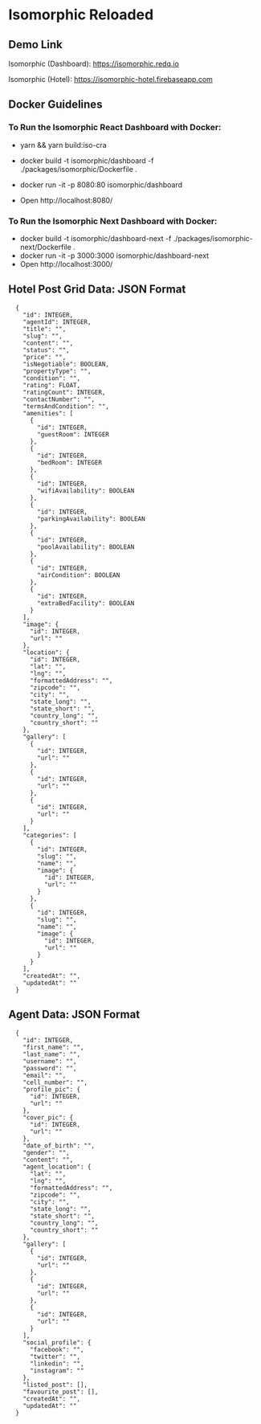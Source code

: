 # Isomorphic Reloaded

## Demo Link

Isomorphic (Dashboard):   https://isomorphic.redq.io

Isomorphic (Hotel):       https://isomorphic-hotel.firebaseapp.com

## Docker Guidelines

### To Run the Isomorphic React Dashboard with Docker:

- yarn && yarn build:iso-cra

- docker build -t isomorphic/dashboard -f ./packages/isomorphic/Dockerfile .
- docker run -it -p 8080:80 isomorphic/dashboard
- Open http://localhost:8080/

### To Run the Isomorphic Next Dashboard with Docker:

- docker build -t isomorphic/dashboard-next -f ./packages/isomorphic-next/Dockerfile .
- docker run -it -p 3000:3000 isomorphic/dashboard-next
- Open http://localhost:3000/

## Hotel Post Grid Data: JSON Format

```
  {
    "id": INTEGER,
    "agentId": INTEGER,
    "title": "",
    "slug": "",
    "content": "",
    "status": "",
    "price": "",
    "isNegotiable": BOOLEAN,
    "propertyType": "",
    "condition": "",
    "rating": FLOAT,
    "ratingCount": INTEGER,
    "contactNumber": "",
    "termsAndCondition": "",
    "amenities": [
      {
        "id": INTEGER,
        "guestRoom": INTEGER
      },
      {
        "id": INTEGER,
        "bedRoom": INTEGER
      },
      {
        "id": INTEGER,
        "wifiAvailability": BOOLEAN
      },
      {
        "id": INTEGER,
        "parkingAvailability": BOOLEAN
      },
      {
        "id": INTEGER,
        "poolAvailability": BOOLEAN
      },
      {
        "id": INTEGER,
        "airCondition": BOOLEAN
      },
      {
        "id": INTEGER,
        "extraBedFacility": BOOLEAN
      }
    ],
    "image": {
      "id": INTEGER,
      "url": ""
    },
    "location": {
      "id": INTEGER,
      "lat": "",
      "lng": "",
      "formattedAddress": "",
      "zipcode": "",
      "city": "",
      "state_long": "",
      "state_short": "",
      "country_long": "",
      "country_short": ""
    },
    "gallery": [
      {
        "id": INTEGER,
        "url": ""
      },
      {
        "id": INTEGER,
        "url": ""
      },
      {
        "id": INTEGER,
        "url": ""
      }
    ],
    "categories": [
      {
        "id": INTEGER,
        "slug": "",
        "name": "",
        "image": {
          "id": INTEGER,
          "url": ""
        }
      },
      {
        "id": INTEGER,
        "slug": "",
        "name": "",
        "image": {
          "id": INTEGER,
          "url": ""
        }
      }
    ],
    "createdAt": "",
    "updatedAt": ""
  }
```

## Agent Data: JSON Format

```
  {
    "id": INTEGER,
    "first_name": "",
    "last_name": "",
    "username": "",
    "password": "",
    "email": "",
    "cell_number": "",
    "profile_pic": {
      "id": INTEGER,
      "url": ""
    },
    "cover_pic": {
      "id": INTEGER,
      "url": ""
    },
    "date_of_birth": "",
    "gender": "",
    "content": "",
    "agent_location": {
      "lat": "",
      "lng": "",
      "formattedAddress": "",
      "zipcode": "",
      "city": "",
      "state_long": "",
      "state_short": "",
      "country_long": "",
      "country_short": ""
    },
    "gallery": [
      {
        "id": INTEGER,
        "url": ""
      },
      {
        "id": INTEGER,
        "url": ""
      },
      {
        "id": INTEGER,
        "url": ""
      }
    ],
    "social_profile": {
      "facebook": "",
      "twitter": "",
      "linkedin": "",
      "instagram": ""
    },
    "listed_post": [],
    "favourite_post": [],
    "createdAt": "",
    "updatedAt": ""
  }

```
